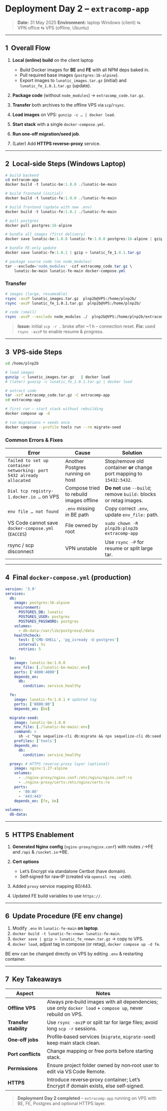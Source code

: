 # Deployment Day 2 – `extracomp‑app`

> **Date:** 31 May 2025
> **Environment:** laptop Windows (client) ⇆ VPN office ⇆ VPS (offline, Ubuntu)

---

## 1  Overall Flow

1. **Local (online) build** on the client laptop

   - Build Docker images for **BE** and **FE** with all NPM deps baked in.
   - Pull required base images (`postgres:16-alpine`).
   - Export images to `lunatic_images.tar.gz` (initial) and `lunatic_fe_1.0.1.tar.gz` (update).

2. **Package code** (without `node_modules`) → `extracomp_code.tar.gz`.
3. **Transfer** both archives to the offline VPS via `scp`/`rsync`.
4. **Load images** on VPS: `gunzip -c … | docker load`.
5. **Start stack** with a single `docker-compose.yml`.
6. **Run one‑off migration/seed job**.
7. (Later) Add **HTTPS reverse‑proxy** service.

---

## 2  Local‑side Steps (Windows Laptop)

```powershell
# build backend
cd extracom-app
docker build -t lunatic-be:1.0.0 ./lunatic-be-main

# build frontend (initial)
docker build -t lunatic-fe:1.0.0 ./lunatic-fe-main

# build frontend (update with new .env)
docker build -t lunatic-fe:1.0.1 ./lunatic-fe-main

# pull postgres
docker pull postgres:16-alpine

# bundle all images (first delivery)
docker save lunatic-be:1.0.0 lunatic-fe:1.0.0 postgres:16-alpine | gzip > lunatic_images.tar.gz

# bundle FE‑only update
docker save lunatic-fe:1.0.1 | gzip > lunatic_fe_1.0.1.tar.gz

# package source code (no node_modules)
tar --exclude='node_modules' -czf extracomp_code.tar.gz \
    lunatic-be-main lunatic-fe-main docker-compose.yml
```

### Transfer

```bash
# images (large, resumeable)
rsync -avzP lunatic_images.tar.gz  plnp2b@VPS:/home/plnp2b/
rsync -avzP lunatic_fe_1.0.1.tar.gz  plnp2b@VPS:/home/plnp2b/

# code (small)
rsync -avzP --exclude node_modules ./  plnp2b@VPS:/home/plnp2b/extracomp-app/
```

> **Issue:** initial `scp -r .` broke after \~1 h – connection reset.
> **Fix:** used `rsync -avzP` to enable resume & progress.

---

## 3  VPS‑side Steps

```bash
cd /home/plnp2b

# load images
gunzip -c lunatic_images.tar.gz   | docker load
# (later) gunzip -c lunatic_fe_1.0.1.tar.gz | docker load

# extract code
tar -xzf extracomp_code.tar.gz -C extracomp-app
cd extracomp-app

# first run – start stack without rebuilding
docker compose up -d

# run migrations + seeds once
docker compose --profile tools run --rm migrate-seed
```

### Common Errors & Fixes

| Error                                                                | Cause                                   | Solution                                                              |
| -------------------------------------------------------------------- | --------------------------------------- | --------------------------------------------------------------------- |
| `failed to set up container networking: port 5432 already allocated` | Another Postgres running on host        | Stop/remove old container **or** change port mapping to `15432:5432`. |
| `Dial tcp registry-1.docker.io …` on VPS                             | Compose tried to rebuild images offline | **Do not** use `--build`; remove `build:` blocks or retag images.     |
| `env file … not found`                                               | `.env` missing in BE path               | Copy correct `.env`, update `env_file:` path.                         |
| VS Code cannot save `docker-compose.yml` (`EACCES`)                  | File owned by root                      | `sudo chown -R plnp2b:plnp2b extracomp-app`                           |
| rsync / scp disconnect                                               | VPN unstable                            | Use `rsync -P` for resume or split large tar.                         |

---

## 4  Final `docker-compose.yml` (production)

```yaml
version: '3.9'
services:
  db:
    image: postgres:16-alpine
    environment:
      POSTGRES_DB: lunatic
      POSTGRES_USER: postgres
      POSTGRES_PASSWORD: postgres
    volumes:
      - db-data:/var/lib/postgresql/data
    healthcheck:
      test: ['CMD-SHELL', 'pg_isready -U postgres']
      interval: 5s
      retries: 5

  be:
    image: lunatic-be:1.0.0
    env_file: [./lunatic-be-main/.env]
    ports: ['4000:4000']
    depends_on:
      db:
        condition: service_healthy

  fe:
    image: lunatic-fe:1.0.1 # updated tag
    ports: ['8080:80']
    depends_on: [be]

  migrate-seed:
    image: lunatic-be:1.0.0
    env_file: [./lunatic-be-main/.env]
    command: >
      sh -c "npx sequelize-cli db:migrate && npx sequelize-cli db:seed:all"
    profiles: ['tools']
    depends_on:
      db:
        condition: service_healthy

  proxy: # HTTPS reverse‑proxy layer (optional)
    image: nginx:1.27-alpine
    volumes:
      - ./nginx-proxy/nginx.conf:/etc/nginx/nginx.conf:ro
      - ./nginx-proxy/certs:/etc/nginx/certs:ro
    ports:
      - '80:80'
      - '443:443'
    depends_on: [fe, be]

volumes:
  db-data:
```

---

## 5  HTTPS Enablement

1. **Generated Nginx config** (`nginx-proxy/nginx.conf`) with routes `/`→FE and `/api` & `/socket.io`→BE.
2. **Cert options**

   - Let’s Encrypt via standalone Certbot (have domain).
   - Self‑signed for raw‑IP (created via `openssl req -x509`).

3. Added `proxy` service mapping 80/443.
4. Updated FE build variables to use `https://`.

---

## 6  Update Procedure (FE env change)

1. Modify `.env` in `lunatic-fe-main` **on laptop**.
2. `docker build -t lunatic-fe:<new> lunatic-fe-main`.
3. `docker save | gzip > lunatic_fe_<new>.tar.gz` → copy to VPS.
4. `docker load`, adjust tag in compose (or retag), `docker compose up -d fe`.

BE env can be changed directly on VPS by editing `.env` & restarting container.

---

## 7  Key Takeaways

| Aspect                 | Notes                                                                                                       |
| ---------------------- | ----------------------------------------------------------------------------------------------------------- |
| **Offline VPS**        | Always pre‑build images with all dependencies; use only `docker load` + `compose up`, never rebuild on VPS. |
| **Transfer stability** | Use `rsync -avzP` or split tar for large files; avoid long `scp -r` sessions.                               |
| **One‑off jobs**       | Profile‑based services (`migrate`, `migrate-seed`) keep main stack clean.                                   |
| **Port conflicts**     | Change mapping or free ports before starting stack.                                                         |
| **Permissions**        | Ensure project folder owned by non‑root user to edit via VS Code Remote.                                    |
| **HTTPS**              | Introduce reverse‑proxy container; Let’s Encrypt if domain exists, else self‑signed.                        |

> **Deployment Day 2 completed** – `extracomp-app` running on VPS with BE, FE, Postgres and optional HTTPS layer.
